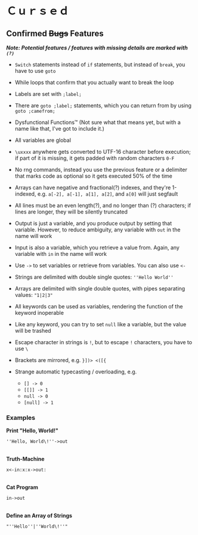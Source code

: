 # Ｃｕｒｓｅｄ

## Confirmed <s>Bugs</s> Features

***Note: Potential features / features with missing details are marked with `(?)`***

* `Switch` statements instead of `if` statements, but instead of `break`, you have to use `goto`
* While loops that confirm that you actually want to break the loop
* Labels are set with `;label;`
* There are `goto ;label;` statements, which you can return from by using `goto ;camefrom;`
* Dysfunctional Functions™ (Not sure what that means yet, but with a name like that, I've got to include it.)
* All variables are global
* `\uxxxx` anywhere gets converted to UTF-16 character before execution; if part of it is missing, it gets padded with random characters `0-F`
* No rng commands, instead you use the previous feature or a delimiter that marks code as optional so it gets executed 50% of the time
* Arrays can have negative and fractional(?) indexes, and they're 1-indexed, e.g. `a[-2], a[-1], a[1], a[2]`, and `a[0]` will just segfault
* All lines must be an even length(?), and no longer than (?) characters; if lines are longer, they will be silently truncated
* Output is just a variable, and you produce output by setting that variable. However, to reduce ambiguity, any variable with `out` in the name will work
* Input is also a variable, which you retrieve a value from. Again, any variable with `in` in the name will work
* Use `->` to set variables or retrieve from variables. You can also use `<-`
* Strings are delimited with double single quotes: `''Hello World''`
* Arrays are delimited with single double quotes, with pipes separating values: `"1|2|3"`
* All keywords can be used as variables, rendering the function of the keyword inoperable
* Like any keyword, you can try to set `null` like a variable, but the value will be trashed
* Escape character in strings is `!`, but to escape `!` characters, you have to use `\`
* Brackets are mirrored, e.g. `}])> <([{`

* Strange automatic typecasting / overloading, e.g.
	* `[] -> 0`
	* `[[]] -> 1`
	* `null -> 0`
	* `[null] -> 1`

### Examples

**Print "Hello, World!"**

`''Hello, World\!''->out`<br><br>

**Truth-Machine**

`x<-in:x:x->out:`<br><br>

**Cat Program**

`in->out`<br><br>

**Define an Array of Strings**

`"''Hello''|''World\!''"`




















<!-- Not a rickroll: https://www.youtube.com/watch?v=EjtBZhRiKeI -->
